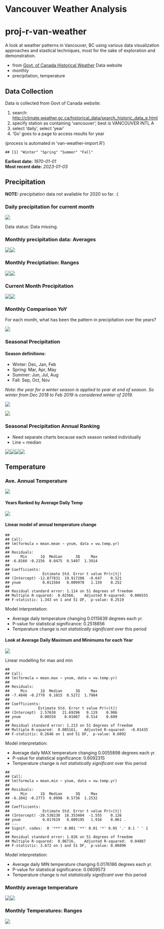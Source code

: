 Vancouver Weather Analysis
================

# proj-r-van-weather

A look at weather patterns in Vancouver, BC using various data
visualization approaches and stastical techniques, most for the sake of
exploration and demonstration.

- from [Govt. of Canada Historical
  Weather](http://climate.weather.gc.ca/historical_data/search_historic_data_e.html)
  Data website
- monthly
- precipitation, temperature

## Data Collection

Data is collected from Govt of Canada website:

1.  search:
    <http://climate.weather.gc.ca/historical_data/search_historic_data_e.html>
2.  specify station as containing ‘vancouver’; best is VANCOUVER INTL A
3.  select ‘daily’, select ‘year’
4.  ‘Go’ goes to a page to access results for year

(process is automated in ‘van-weather-import.R’)

    ## [1] "Winter" "Spring" "Summer" "Fall"

**Earliest date:** *1970-01-01* <br /> **Most recent date:**
*2023-01-03*

## Precipitation

**NOTE:** precipitation data not available for 2020 so far. :(

### Daily precipitation for current month

![](README_files/figure-gfm/DAILY%20CURR%20MTH%20PRECIP-1.png)<!-- -->

Data status: Data missing.

### Monthly precipitation data: Averages

![](README_files/figure-gfm/MONTHLY%20PRECIP%20COMBINED-1.png)<!-- -->![](README_files/figure-gfm/MONTHLY%20PRECIP%20COMBINED-2.png)<!-- -->

### Monthly Preciptiation: Ranges

![](README_files/figure-gfm/PRECIP%20MTH%20BOX-1.png)<!-- -->![](README_files/figure-gfm/PRECIP%20MTH%20BOX-2.png)<!-- -->

### Current Month Precipitation

![](README_files/figure-gfm/CURRENT%20MTH%20Precip-1.png)<!-- -->![](README_files/figure-gfm/CURRENT%20MTH%20Precip-2.png)<!-- -->

### Monthly Comparison YoY

For each month, what has been the pattern in precipitation over the
years?

![](README_files/figure-gfm/PLOT%20MONTHS%20YOY-1.png)<!-- -->

### Seasonal Precipitation

#### Season definitions:

- Winter: Dec, Jan, Feb
- Spring: Mar, Apr, May
- Summer: Jun, Jul, Aug
- Fall: Sep, Oct, Nov

*Note: the year for a winter season is applied to year at end of season.
So winter from Dec 2018 to Feb 2019 is considered winter of 2019.*

![](README_files/figure-gfm/PRECIP%20SEASON%20BOX-1.png)<!-- -->

![](README_files/figure-gfm/PLOT%20SEASON%20YOY-1.png)<!-- -->

### Seasonal Precipitation Annual Ranking

- Need separate charts because each season ranked individually
- Line = median

![](README_files/figure-gfm/PLOT%20SEASONS%20RANKED-1.png)<!-- -->![](README_files/figure-gfm/PLOT%20SEASONS%20RANKED-2.png)<!-- -->![](README_files/figure-gfm/PLOT%20SEASONS%20RANKED-3.png)<!-- -->![](README_files/figure-gfm/PLOT%20SEASONS%20RANKED-4.png)<!-- -->

## Temperature

### Ave. Annual Temperature

![](README_files/figure-gfm/ANNUAL%20TEMP%20FILTER%20YRS-1.png)<!-- -->

#### Years Ranked by Average Daily Temp

![](README_files/figure-gfm/RANK%20BY%20YEAR-1.png)<!-- -->

#### Linear model of annual temperature change

    ## 
    ## Call:
    ## lm(formula = mean.mean ~ ynum, data = vw.temp.yr)
    ## 
    ## Residuals:
    ##     Min      1Q  Median      3Q     Max 
    ## -6.8160 -0.2156  0.0475  0.5497  1.3914 
    ## 
    ## Coefficients:
    ##               Estimate Std. Error t value Pr(>|t|)
    ## (Intercept) -12.877831  19.917208  -0.647    0.521
    ## ynum          0.011564   0.009978   1.159    0.252
    ## 
    ## Residual standard error: 1.114 on 51 degrees of freedom
    ## Multiple R-squared:  0.02566,    Adjusted R-squared:  0.006555 
    ## F-statistic: 1.343 on 1 and 51 DF,  p-value: 0.2519

Model interpretation: <br />

- Average daily temperature changing 0.0115639 degrees each yr.
- P-value for statistical significance: 0.2518856
- Temperature change is *not statistically significant* over this period

#### Look at Average Daily Maximum and Minimums for each Year

![](README_files/figure-gfm/MEAN%20MIN%20MAX%20TEMP-1.png)<!-- -->

Linear modelling for max and min

    ## 
    ## Call:
    ## lm(formula = mean.max ~ ynum, data = vw.temp.yr)
    ## 
    ## Residuals:
    ##     Min      1Q  Median      3Q     Max 
    ## -7.4846 -0.2770  0.1015  0.5272  1.7984 
    ## 
    ## Coefficients:
    ##             Estimate Std. Error t value Pr(>|t|)
    ## (Intercept)  2.57638   21.69296   0.119    0.906
    ## ynum         0.00559    0.01087   0.514    0.609
    ## 
    ## Residual standard error: 1.213 on 51 degrees of freedom
    ## Multiple R-squared:  0.005161,   Adjusted R-squared:  -0.01435 
    ## F-statistic: 0.2646 on 1 and 51 DF,  p-value: 0.6092

Model interpretation: <br />

- Average daily MAX temperature changing 0.0055898 degrees each yr.
- P-value for statistical significance: 0.6092315
- Temperature change is *not statistically significant* over this period

<!-- -->

    ## 
    ## Call:
    ## lm(formula = mean.min ~ ynum, data = vw.temp.yr)
    ## 
    ## Residuals:
    ##     Min      1Q  Median      3Q     Max 
    ## -6.1042 -0.2773  0.0998  0.5736  1.2532 
    ## 
    ## Coefficients:
    ##               Estimate Std. Error t value Pr(>|t|)  
    ## (Intercept) -28.538230  18.353404  -1.555    0.126  
    ## ynum          0.017619   0.009195   1.916    0.061 .
    ## ---
    ## Signif. codes:  0 '***' 0.001 '**' 0.01 '*' 0.05 '.' 0.1 ' ' 1
    ## 
    ## Residual standard error: 1.026 on 51 degrees of freedom
    ## Multiple R-squared:  0.06716,    Adjusted R-squared:  0.04887 
    ## F-statistic: 3.672 on 1 and 51 DF,  p-value: 0.06096

Model interpretation: <br />

- Average daily MIN temperature changing 0.0176186 degrees each yr.
- P-value for statistical significance: 0.0609573
- Temperature change is *not statistically significant* over this period

### Monthly average temperature

![](README_files/figure-gfm/MONTHLY%20TEMP%20COMBINED%20MONTHS%20ACROSS%20YEARS-1.png)<!-- -->![](README_files/figure-gfm/MONTHLY%20TEMP%20COMBINED%20MONTHS%20ACROSS%20YEARS-2.png)<!-- -->

### Monthly Temperatures: Ranges

![](README_files/figure-gfm/TEMPERATURE%20RANGES-1.png)<!-- -->
